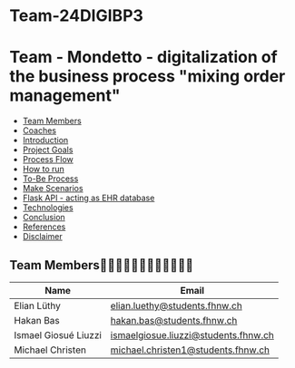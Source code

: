 # Team-24DIGIBP3 
# Team - Mondetto - digitalization of the business process "mixing order management"
- [Team Members](#team-members-👨🏻‍⚕️👨🏼‍⚕️👩🏻‍⚕️👨🏽‍⚕️) 
- [Coaches](#coaches) 
- [Introduction](#introduction)
- [Project Goals](#project-goals)
- [Process Flow](#process-flow)  
- [How to run](#how-to-run)
- [To-Be Process](#to-be-process)
- [Make Scenarios](#make-scenarios)
- [Flask API - acting as EHR database](#flask-api-acting-as-ehr-database)
- [Technologies](#technologies)
- [Conclusion](#conclusion)
- [References](#references)
- [Disclaimer](#disclaimer)

## Team Members👨🏻‍⚕️👨🏼‍⚕️👩🏻‍⚕️👨🏽‍⚕️
|Name|Email|
|----------|---------------|
|Elian Lüthy|elian.luethy@students.fhnw.ch|
|Hakan Bas|hakan.bas@students.fhnw.ch|
|Ismael Giosué Liuzzi|ismaelgiosue.liuzzi@students.fhnw.ch|
|Michael Christen|michael.christen1@students.fhnw.ch|



